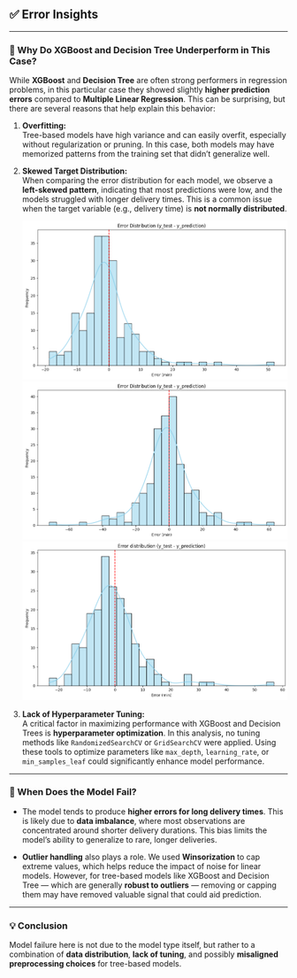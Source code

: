 ## ✅ Error Insights

---

### 🤔 Why Do XGBoost and Decision Tree Underperform in This Case?

While **XGBoost** and **Decision Tree** are often strong performers in regression problems, in this particular case they showed slightly **higher prediction errors** compared to **Multiple Linear Regression**. This can be surprising, but there are several reasons that help explain this behavior:

1. **Overfitting:**  
   Tree-based models have high variance and can easily overfit, especially without regularization or pruning. In this case, both models may have memorized patterns from the training set that didn’t generalize well.

2. **Skewed Target Distribution:**  
   When comparing the error distribution for each model, we observe a **left-skewed pattern**, indicating that most predictions were low, and the models struggled with longer delivery times. This is a common issue when the target variable (e.g., delivery time) is **not normally distributed**.

   ![Multilinear Error Distribution](res/linearError.png)  
   ![Decision Tree Error Distribution](res/decisionError.png)  
   ![XGBoost Error Distribution](res/xgboostError.png)

3. **Lack of Hyperparameter Tuning:**  
   A critical factor in maximizing performance with XGBoost and Decision Trees is **hyperparameter optimization**. In this analysis, no tuning methods like `RandomizedSearchCV` or `GridSearchCV` were applied. Using these tools to optimize parameters like `max_depth`, `learning_rate`, or `min_samples_leaf` could significantly enhance model performance.

---

### 🚨 When Does the Model Fail?

- The model tends to produce **higher errors for long delivery times**. This is likely due to **data imbalance**, where most observations are concentrated around shorter delivery durations. This bias limits the model’s ability to generalize to rare, longer deliveries.

- **Outlier handling** also plays a role. We used **Winsorization** to cap extreme values, which helps reduce the impact of noise for linear models. However, for tree-based models like XGBoost and Decision Tree — which are generally **robust to outliers** — removing or capping them may have removed valuable signal that could aid prediction.

---

### 💡 Conclusion

Model failure here is not due to the model type itself, but rather to a combination of **data distribution**, **lack of tuning**, and possibly **misaligned preprocessing choices** for tree-based models.
